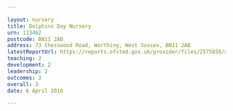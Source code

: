 ```yaml
---

layout: nursery
title: Dolphins Day Nursery
urn: 113462
postcode: BN11 2AB
address: 73 Chesswood Road, Worthing, West Sussex, BN11 2AB
latestReportUrl: https://reports.ofsted.gov.uk/provider/files/2575858/urn/113462.pdf
teaching: 2
development: 2
leadership: 2
outcomes: 2
overall: 2
date: 6 April 2016

---
```

